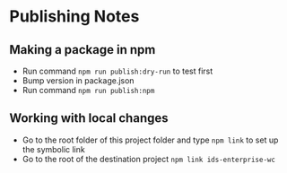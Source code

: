 # Publishing Notes

## Making a package in npm

- Run command `npm run publish:dry-run` to test first
- Bump version in package.json
- Run command `npm run publish:npm`

## Working with local changes

- Go to the root folder of this project  folder and type `npm link` to set up the symbolic link
- Go to the root of the destination project `npm link ids-enterprise-wc`
